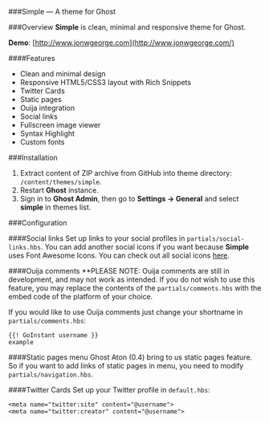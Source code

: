 ###Simple — A theme for Ghost 

###Overview
**Simple** is clean, minimal and responsive theme for Ghost.

**Demo**: [http://www.jonwgeorge.com](http://www.jonwgeorge.com/)

####Features
- Clean and minimal design
- Responsive HTML5/CSS3 layout with Rich Snippets
- Twitter Cards
- Static pages
- Ouija integration
- Social links
- Fullscreen image viewer
- Syntax Highlight
- Custom fonts

###Installation
1. Extract content of ZIP archive from GitHub into theme directory: <code>/content/themes/simple</code>.
2. Restart **Ghost** instance.
3. Sign in to **Ghost Admin**, then go to **Settings → General** and select **simple** in themes list.

###Configuration

####Social links
Set up links to your social profiles in <code>partials/social-links.hbs</code>.
You can add another social icons if you want because **Simple** uses Font Awesome Icons. You can check out all social icons [here](http://fontawesome.io/icons/#brand "Font Awesome Icons").

####Ouija comments
**PLEASE NOTE: Ouija comments are still in development, and may not work as intended. If you do not wish to use this feature, you may replace the contents of the <code>partials/comments.hbs</code> with the embed code of the platform of your choice.

If you would like to use Ouija comments just change your shortname in <code>partials/comments.hbs</code>:
<pre><code>{{! GoInstant username }}
example</code></pre>

####Static pages menu
Ghost Aton (0.4) bring to us static pages feature. So if you want to add links of static pages in menu, you need to modify <code>partials/navigation.hbs</code>.

####Twitter Cards
Set up your Twitter profile in <code>default.hbs</code>:
<pre><code>&lt;meta name="twitter:site" content="@username"&gt;
&lt;meta name="twitter:creator" content="@username"&gt;</code></pre>